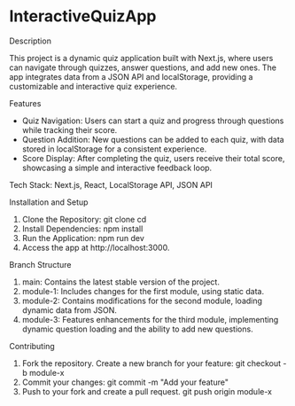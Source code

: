# InteractiveQuizApp

Description

This project is a dynamic quiz application built with Next.js, where users can navigate through quizzes, answer questions, and add new ones. The app integrates data from a JSON API and localStorage, providing a customizable and interactive quiz experience.

Features
- Quiz Navigation: Users can start a quiz and progress through questions while tracking their score.
- Question Addition: New questions can be added to each quiz, with data stored in localStorage for a consistent experience.
- Score Display: After completing the quiz, users receive their total score, showcasing a simple and interactive feedback loop.

Tech Stack: Next.js, React, LocalStorage API, JSON API

Installation and Setup
1. Clone the Repository:
git clone <repository-url>
cd <repository-folder>
2. Install Dependencies:
npm install
3. Run the Application:
npm run dev
4. Access the app at http://localhost:3000.

Branch Structure
1. main: Contains the latest stable version of the project.
2. module-1: Includes changes for the first module, using static data.
3. module-2: Contains modifications for the second module, loading dynamic data from JSON.
4. module-3: Features enhancements for the third module, implementing dynamic question loading and the ability to add new questions.

Contributing
1. Fork the repository.
Create a new branch for your feature:
git checkout -b module-x
2. Commit your changes:
git commit -m "Add your feature"
3. Push to your fork and create a pull request.
git push origin module-x
